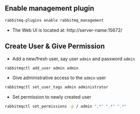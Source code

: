 ## Enable management plugin

```sh
rabbitmq-plugins enable rabbitmq_management
```
* The Web UI is located at: http://server-name:15672/

## Create User & Give Permission

* Add a new/fresh user, say user ` admin ` and password ` admin `
```sh
rabbitmqctl add_user admin admin
```
* Give administrative access to the ` admin ` user
```sh
rabbitmqctl set_user_tags admin administrator
```
* Set permission to newly created user
```sh
rabbitmqctl set_permissions -p / admin ".*" ".*" ".*"
```
